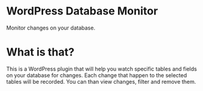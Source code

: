 # WordPress Database Monitor

Monitor changes on your database.

# What is that?

This is a WordPress plugin that will help you watch specific tables and fields on your database for changes. Each change that happen to the selected tables will be recorded. You can than view changes, filter and remove them.

